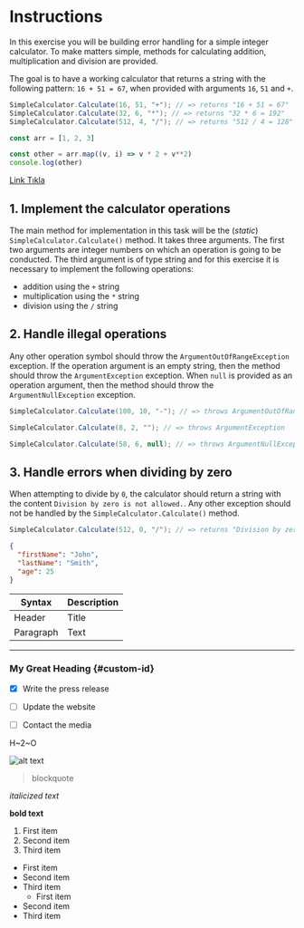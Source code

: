 # Instructions

In this exercise you will be building error handling for a simple integer calculator. To make matters simple, methods for calculating addition, multiplication and division are provided.

The goal is to have a working calculator that returns a string with the following pattern: `16 + 51 = 67`, when provided with arguments `16`, `51` and `+`.

```csharp
SimpleCalculator.Calculate(16, 51, "+"); // => returns "16 + 51 = 67"
SimpleCalculator.Calculate(32, 6, "*"); // => returns "32 * 6 = 192"
SimpleCalculator.Calculate(512, 4, "/"); // => returns "512 / 4 = 128"
```

```javascript
const arr = [1, 2, 3]

const other = arr.map((v, i) => v * 2 + v**2)
console.log(other)
```

[Link Tıkla](#)

## 1. Implement the calculator operations

The main method for implementation in this task will be the (_static_) `SimpleCalculator.Calculate()` method. It takes three arguments. The first two arguments are integer numbers on which an operation is going to be conducted. The third argument is of type string and for this exercise it is necessary to implement the following operations:

- addition using the `+` string
- multiplication using the `*` string
- division using the `/` string

## 2. Handle illegal operations

Any other operation symbol should throw the `ArgumentOutOfRangeException` exception. If the operation argument is an empty string, then the method should throw the `ArgumentException` exception. When `null` is provided as an operation argument, then the method should throw the `ArgumentNullException` exception.

```csharp
SimpleCalculator.Calculate(100, 10, "-"); // => throws ArgumentOutOfRangeException

SimpleCalculator.Calculate(8, 2, ""); // => throws ArgumentException

SimpleCalculator.Calculate(58, 6, null); // => throws ArgumentNullException
```

## 3. Handle errors when dividing by zero

When attempting to divide by `0`, the calculator should return a string with the content `Division by zero is not allowed.`. Any other exception should not be handled by the `SimpleCalculator.Calculate()` method.

```csharp
SimpleCalculator.Calculate(512, 0, "/"); // => returns "Division by zero is not allowed."
```

```json
{
  "firstName": "John",
  "lastName": "Smith",
  "age": 25
}
```

| Syntax    | Description |
| --------- | ----------- |
| Header    | Title       |
| Paragraph | Text        |

___

### My Great Heading {#custom-id}

- [x] Write the press release
- [ ] Update the website
- [ ] Contact the media


H~2~O

![alt text](2.png)

> blockquote

*italicized text*

**bold text**

1. First item
2. Second item
3. Third item


- First item
- Second item
- Third item
 	- First item
- Second item
- Third item
